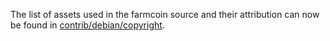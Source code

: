 The list of assets used in the farmcoin source and their attribution can now be found in [contrib/debian/copyright](../contrib/debian/copyright).
